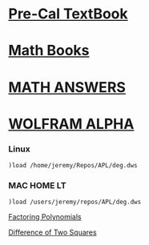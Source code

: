 # [Pre-Cal TextBook](https://drive.google.com/file/d/1ygtnpcQX_HhXZX7SsctTQaASouT5lilk/view?usp=sharing)
# [Math Books](https://drive.google.com/drive/folders/1iLD_Ap3FkKNrEbQx2nT4l_QlwVCaaibV?usp=sharing)
# [MATH ANSWERS](https://quizlet.com/explanations/textbook-solutions/precalculus-mathematics-for-calculus-5th-edition-9781439049488)
# [WOLFRAM ALPHA](https://www.wolframalpha.com/)


### Linux
```APL
)load /home/jeremy/Repos/APL/deg.dws
```
### MAC HOME LT
```APL
)load /users/jeremy/repos/APL/deg.dws
```

[Factoring Polynomials](https://en.wikipedia.org/wiki/Factorization)

[Difference of Two Squares](https://en.wikipedia.org/wiki/Difference_of_two_squares)
